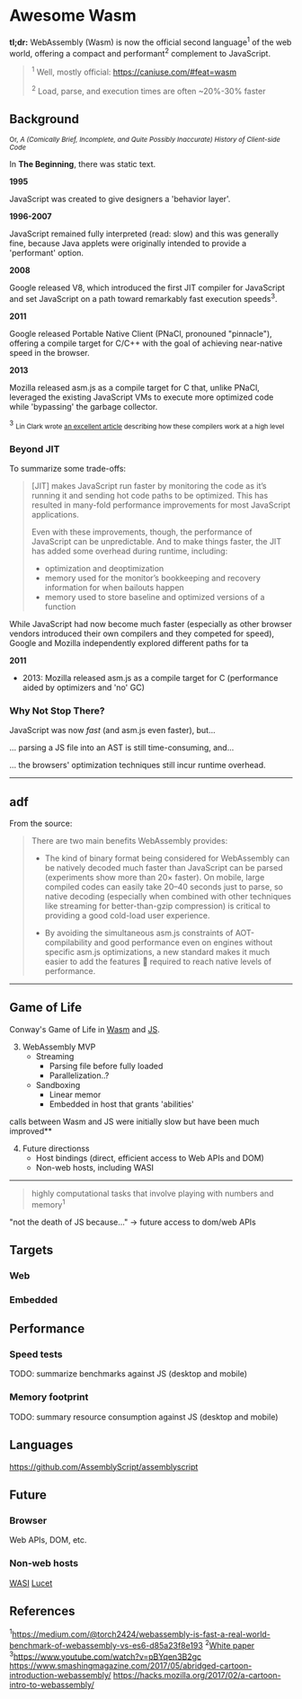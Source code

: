 # Awesome Wasm

**tl;dr:** WebAssembly (Wasm) is now the official second language<sup>1</sup> of the web world,
offering a compact and performant<sup>2</sup> complement to JavaScript.

> <sup>1</sup> Well, mostly official: https://caniuse.com/#feat=wasm
>
> <sup>2</sup> Load, parse, and execution times are often ~20%-30% faster

## Background

<sub>Or, *A (Comically Brief, Incomplete, and Quite Possibly Inaccurate) History of Client-side Code*</sub>

In **The Beginning**, there was static text.

**1995**

JavaScript was created to give designers a 'behavior layer'.

**1996-2007**

JavaScript remained fully interpreted (read: slow) and this was generally fine,
because Java applets were originally intended to provide a 'performant' option.

**2008**

Google released V8, which introduced the first JIT compiler for JavaScript and
set JavaScript on a path toward remarkably fast execution speeds<sup>3</sup>.

**2011**

Google released Portable Native Client (PNaCl, pronouned "pinnacle"), offering a compile target
for C/C++ with the goal of achieving near-native speed in the browser.

**2013**

Mozilla released asm.js as a compile target for C that, unlike PNaCl, leveraged the existing
JavaScript VMs to execute more optimized code while 'bypassing' the garbage collector.


<sup>3</sup>
<small>Lin Clark wrote [an excellent article](https://hacks.mozilla.org/2017/02/a-crash-course-in-just-in-time-jit-compilers/) describing how these compilers work at a high level</small>


### Beyond JIT

To summarize some trade-offs:

> [JIT] makes JavaScript run faster by monitoring the code as it’s running it and sending hot code paths to be optimized.
> This has resulted in many-fold performance improvements for most JavaScript applications.
>
> Even with these improvements, though, the performance of JavaScript can be unpredictable.
> And to make things faster, the JIT has added some overhead during runtime, including:
>
> - optimization and deoptimization
> - memory used for the monitor’s bookkeeping and recovery information for when bailouts happen
> - memory used to store baseline and optimized versions of a function

While JavaScript had now become much faster (especially as other browser vendors introduced their own compilers and they competed for speed),
Google and Mozilla independently explored different paths for ta





**2011**


- 2013: Mozilla released asm.js as a compile target for C (performance aided by optimizers and 'no' GC)








### Why Not Stop There?

JavaScript was now *fast* (and asm.js even faster), but...

... parsing a JS file into an AST is still time-consuming, and...

... the browsers' optimization techniques still incur runtime overhead.

<!--Basically, asm.js was a great experiment for squeezing even more speed out of the JavaScript VMs-->
<!--... predictability/determinism of optimizations...?-->

--- 

## adf

<!--asm.js and NaCl were great experiments, but in 2015 engineers from Mozilla, Microsoft, Apple, and Google-->
<!--began to work on a joint prototype. By 2017 they had settled -->


From the source:

> There are two main benefits WebAssembly provides:
>
>   - The kind of binary format being considered for WebAssembly can be natively decoded much faster than JavaScript can be parsed (experiments show more than 20× faster). On mobile, large compiled codes can easily take 20–40 seconds just to parse, so native decoding (especially when combined with other techniques like streaming for better-than-gzip compression) is critical to providing a good cold-load user experience.
>
>   - By avoiding the simultaneous asm.js constraints of AOT-compilability and good performance even on engines without specific asm.js optimizations, a new standard makes it much easier to add the features :unicorn: required to reach native levels of performance.


---

## Game of Life

Conway's Game of Life in [Wasm](https://awesome-wasm-game-of-life.s3.amazonaws.com/wasm/index.html)
and [JS](https://awesome-wasm-game-of-life.s3.amazonaws.com/javascript/index.html).





3. WebAssembly MVP
    - Streaming
        - Parsing file before fully loaded
        - Parallelization..?
    - Sandboxing
        - Linear memor
        - Embedded in host that grants 'abilities'


calls between Wasm and JS were initially slow but have been much improved**


4. Future directionss
    - Host bindings (direct, efficient access to Web APIs and DOM)
    - Non-web hosts, including WASI


---



> highly computational tasks that involve playing with numbers and memory<sup>1</sup>

"not the death of JS because..." -> future access to dom/web APIs


## Targets


### Web


### Embedded


## Performance


### Speed tests

TODO: summarize benchmarks against JS (desktop and mobile)


### Memory footprint

TODO: summary resource consumption against JS (desktop and mobile)


## Languages

https://github.com/AssemblyScript/assemblyscript


## Future

### Browser

Web APIs, DOM, etc.


### Non-web hosts

[WASI](https://hacks.mozilla.org/2019/03/standardizing-wasi-a-webassembly-system-interface/)
[Lucet](https://www.fastly.com/blog/announcing-lucet-fastly-native-webassembly-compiler-runtime)


## References
<sup>1</sup>https://medium.com/@torch2424/webassembly-is-fast-a-real-world-benchmark-of-webassembly-vs-es6-d85a23f8e193
<sup>2</sup>[White paper](https://github.com/WebAssembly/spec/blob/master/papers/pldi2017.pdf)
<sup>3</sup>https://www.youtube.com/watch?v=pBYqen3B2gc
https://www.smashingmagazine.com/2017/05/abridged-cartoon-introduction-webassembly/
https://hacks.mozilla.org/2017/02/a-cartoon-intro-to-webassembly/
